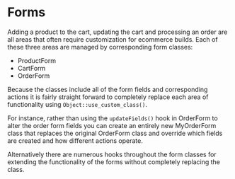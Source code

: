 # Forms

Adding a product to the cart, updating the cart and processing an order are all areas that often require customization for ecommerce builds. Each of these three areas are managed by corresponding form classes:

- ProductForm
- CartForm
- OrderForm

Because the classes include all of the form fields and corresponding actions it is fairly straight forward to completely replace each area of functionality using ```Object::use_custom_class()```.

For instance, rather than using the ```updateFields()``` hook in OrderForm to alter the order form fields you can create an entirely new MyOrderForm class that replaces the original OrderForm class and override which fields are created and how different actions operate.

Alternatively there are numerous hooks throughout the form classes for extending the functionality of the forms without completely replacing the class.